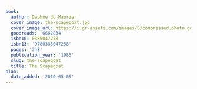 ```yaml
---
book:
  author: Daphne du Maurier
  cover_image: the-scapegoat.jpg
  cover_image_url: https://i.gr-assets.com/images/S/compressed.photo.goodreads.com/books/1504718439l/6662834._SX98_.jpg
  goodreads: '6662834'
  isbn10: 0385047258
  isbn13: '9780385047258'
  pages: '348'
  publication_year: '1985'
  slug: the-scapegoat
  title: The Scapegoat
plan:
  date_added: '2019-05-05'
---
```

